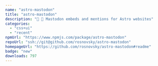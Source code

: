 ```yaml
---
name: "astro-mastodon"
title: "astro-mastodon"
description: "🐘 🚀 Mastodon embeds and mentions for Astro websites"
categories:
  - "css+ui"
  - "recent"
npmUrl: "https://www.npmjs.com/package/astro-mastodon"
repoUrl: "ssh://git@github.com/rosnovsky/astro-mastodon"
homepageUrl: "https://github.com/rosnovsky/astro-mastodon#readme"
badge: "new"
downloads: 797
---
```


